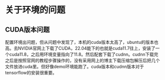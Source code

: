 # 关于环境的问题

## CUDA版本问题

配置环境出问题，但从问题中发现了，本机的cuda版本太高了，ubuntu的版本也高。去NVIDIA官网上下载了CUDA，22.04能下的也就是cuda11.7往上，安装了一个cuda11.8，之后用环境变量指向了11.8。然后配套下载了cudnn。cudnn下载完之后是按照官网的教程步骤操作的，没有采用网上的博主下载压缩包解压后把几个文件放进cuda里。但好像demo环境能跑了。cuda版本和cudnn版本对于tensorflow的安装很重要。
